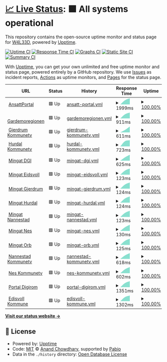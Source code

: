 # [📈 Live Status](https://W4L33D.github.io/DGIURLs): <!--live status--> **🟩 All systems operational**

This repository contains the open-source uptime monitor and status page for [W4L33D](https://W4L33D.github.io/DGIURLs), powered by [Upptime](https://github.com/upptime/upptime).

[![Uptime CI](https://github.com/W4L33D/DGIURLs/workflows/Uptime%20CI/badge.svg)](https://github.com/W4L33D/DGIURLs/actions?query=workflow%3A%22Uptime+CI%22)
[![Response Time CI](https://github.com/W4L33D/DGIURLs/workflows/Response%20Time%20CI/badge.svg)](https://github.com/W4L33D/DGIURLs/actions?query=workflow%3A%22Response+Time+CI%22)
[![Graphs CI](https://github.com/W4L33D/DGIURLs/workflows/Graphs%20CI/badge.svg)](https://github.com/W4L33D/DGIURLs/actions?query=workflow%3A%22Graphs+CI%22)
[![Static Site CI](https://github.com/W4L33D/DGIURLs/workflows/Static%20Site%20CI/badge.svg)](https://github.com/W4L33D/DGIURLs/actions?query=workflow%3A%22Static+Site+CI%22)
[![Summary CI](https://github.com/W4L33D/DGIURLs/workflows/Summary%20CI/badge.svg)](https://github.com/W4L33D/DGIURLs/actions?query=workflow%3A%22Summary+CI%22)

With [Upptime](https://upptime.js.org), you can get your own unlimited and free uptime monitor and status page, powered entirely by a GitHub repository. We use [Issues](https://github.com/W4L33D/DGIURLs/issues) as incident reports, [Actions](https://github.com/W4L33D/DGIURLs/actions) as uptime monitors, and [Pages](https://W4L33D.github.io/DGIURLs) for the status page.

<!--start: status pages-->
<!-- This summary is generated by Upptime (https://github.com/upptime/upptime) -->
<!-- Do not edit this manually, your changes will be overwritten -->
<!-- prettier-ignore -->
| URL | Status | History | Response Time | Uptime |
| --- | ------ | ------- | ------------- | ------ |
| <img alt="" src="https://icons.duckduckgo.com/ip3/ansattportal.dgi.no.ico" height="13"> [AnsattPortal](https://ansattportal.dgi.no/) | 🟩 Up | [ansatt-portal.yml](https://github.com/W4L33D/DGIURLs/commits/HEAD/history/ansatt-portal.yml) | <details><summary><img alt="Response time graph" src="./graphs/ansatt-portal/response-time-week.png" height="20"> 1999ms</summary><br><a href="https://W4L33D.github.io/DGIURLs/history/ansatt-portal"><img alt="Response time 1999" src="https://img.shields.io/endpoint?url=https%3A%2F%2Fraw.githubusercontent.com%2FW4L33D%2FDGIURLs%2FHEAD%2Fapi%2Fansatt-portal%2Fresponse-time.json"></a><br><a href="https://W4L33D.github.io/DGIURLs/history/ansatt-portal"><img alt="24-hour response time 1861" src="https://img.shields.io/endpoint?url=https%3A%2F%2Fraw.githubusercontent.com%2FW4L33D%2FDGIURLs%2FHEAD%2Fapi%2Fansatt-portal%2Fresponse-time-day.json"></a><br><a href="https://W4L33D.github.io/DGIURLs/history/ansatt-portal"><img alt="7-day response time 1999" src="https://img.shields.io/endpoint?url=https%3A%2F%2Fraw.githubusercontent.com%2FW4L33D%2FDGIURLs%2FHEAD%2Fapi%2Fansatt-portal%2Fresponse-time-week.json"></a><br><a href="https://W4L33D.github.io/DGIURLs/history/ansatt-portal"><img alt="30-day response time 1999" src="https://img.shields.io/endpoint?url=https%3A%2F%2Fraw.githubusercontent.com%2FW4L33D%2FDGIURLs%2FHEAD%2Fapi%2Fansatt-portal%2Fresponse-time-month.json"></a><br><a href="https://W4L33D.github.io/DGIURLs/history/ansatt-portal"><img alt="1-year response time 1999" src="https://img.shields.io/endpoint?url=https%3A%2F%2Fraw.githubusercontent.com%2FW4L33D%2FDGIURLs%2FHEAD%2Fapi%2Fansatt-portal%2Fresponse-time-year.json"></a></details> | <details><summary><a href="https://W4L33D.github.io/DGIURLs/history/ansatt-portal">100.00%</a></summary><a href="https://W4L33D.github.io/DGIURLs/history/ansatt-portal"><img alt="All-time uptime 100.00%" src="https://img.shields.io/endpoint?url=https%3A%2F%2Fraw.githubusercontent.com%2FW4L33D%2FDGIURLs%2FHEAD%2Fapi%2Fansatt-portal%2Fuptime.json"></a><br><a href="https://W4L33D.github.io/DGIURLs/history/ansatt-portal"><img alt="24-hour uptime 100.00%" src="https://img.shields.io/endpoint?url=https%3A%2F%2Fraw.githubusercontent.com%2FW4L33D%2FDGIURLs%2FHEAD%2Fapi%2Fansatt-portal%2Fuptime-day.json"></a><br><a href="https://W4L33D.github.io/DGIURLs/history/ansatt-portal"><img alt="7-day uptime 100.00%" src="https://img.shields.io/endpoint?url=https%3A%2F%2Fraw.githubusercontent.com%2FW4L33D%2FDGIURLs%2FHEAD%2Fapi%2Fansatt-portal%2Fuptime-week.json"></a><br><a href="https://W4L33D.github.io/DGIURLs/history/ansatt-portal"><img alt="30-day uptime 100.00%" src="https://img.shields.io/endpoint?url=https%3A%2F%2Fraw.githubusercontent.com%2FW4L33D%2FDGIURLs%2FHEAD%2Fapi%2Fansatt-portal%2Fuptime-month.json"></a><br><a href="https://W4L33D.github.io/DGIURLs/history/ansatt-portal"><img alt="1-year uptime 100.00%" src="https://img.shields.io/endpoint?url=https%3A%2F%2Fraw.githubusercontent.com%2FW4L33D%2FDGIURLs%2FHEAD%2Fapi%2Fansatt-portal%2Fuptime-year.json"></a></details>
| <img alt="" src="https://icons.duckduckgo.com/ip3/gardermoregionen.no.ico" height="13"> [Gardemoregionen](https://gardermoregionen.no/) | 🟩 Up | [gardemoregionen.yml](https://github.com/W4L33D/DGIURLs/commits/HEAD/history/gardemoregionen.yml) | <details><summary><img alt="Response time graph" src="./graphs/gardemoregionen/response-time-week.png" height="20"> 911ms</summary><br><a href="https://W4L33D.github.io/DGIURLs/history/gardemoregionen"><img alt="Response time 911" src="https://img.shields.io/endpoint?url=https%3A%2F%2Fraw.githubusercontent.com%2FW4L33D%2FDGIURLs%2FHEAD%2Fapi%2Fgardemoregionen%2Fresponse-time.json"></a><br><a href="https://W4L33D.github.io/DGIURLs/history/gardemoregionen"><img alt="24-hour response time 825" src="https://img.shields.io/endpoint?url=https%3A%2F%2Fraw.githubusercontent.com%2FW4L33D%2FDGIURLs%2FHEAD%2Fapi%2Fgardemoregionen%2Fresponse-time-day.json"></a><br><a href="https://W4L33D.github.io/DGIURLs/history/gardemoregionen"><img alt="7-day response time 911" src="https://img.shields.io/endpoint?url=https%3A%2F%2Fraw.githubusercontent.com%2FW4L33D%2FDGIURLs%2FHEAD%2Fapi%2Fgardemoregionen%2Fresponse-time-week.json"></a><br><a href="https://W4L33D.github.io/DGIURLs/history/gardemoregionen"><img alt="30-day response time 911" src="https://img.shields.io/endpoint?url=https%3A%2F%2Fraw.githubusercontent.com%2FW4L33D%2FDGIURLs%2FHEAD%2Fapi%2Fgardemoregionen%2Fresponse-time-month.json"></a><br><a href="https://W4L33D.github.io/DGIURLs/history/gardemoregionen"><img alt="1-year response time 911" src="https://img.shields.io/endpoint?url=https%3A%2F%2Fraw.githubusercontent.com%2FW4L33D%2FDGIURLs%2FHEAD%2Fapi%2Fgardemoregionen%2Fresponse-time-year.json"></a></details> | <details><summary><a href="https://W4L33D.github.io/DGIURLs/history/gardemoregionen">100.00%</a></summary><a href="https://W4L33D.github.io/DGIURLs/history/gardemoregionen"><img alt="All-time uptime 100.00%" src="https://img.shields.io/endpoint?url=https%3A%2F%2Fraw.githubusercontent.com%2FW4L33D%2FDGIURLs%2FHEAD%2Fapi%2Fgardemoregionen%2Fuptime.json"></a><br><a href="https://W4L33D.github.io/DGIURLs/history/gardemoregionen"><img alt="24-hour uptime 100.00%" src="https://img.shields.io/endpoint?url=https%3A%2F%2Fraw.githubusercontent.com%2FW4L33D%2FDGIURLs%2FHEAD%2Fapi%2Fgardemoregionen%2Fuptime-day.json"></a><br><a href="https://W4L33D.github.io/DGIURLs/history/gardemoregionen"><img alt="7-day uptime 100.00%" src="https://img.shields.io/endpoint?url=https%3A%2F%2Fraw.githubusercontent.com%2FW4L33D%2FDGIURLs%2FHEAD%2Fapi%2Fgardemoregionen%2Fuptime-week.json"></a><br><a href="https://W4L33D.github.io/DGIURLs/history/gardemoregionen"><img alt="30-day uptime 100.00%" src="https://img.shields.io/endpoint?url=https%3A%2F%2Fraw.githubusercontent.com%2FW4L33D%2FDGIURLs%2FHEAD%2Fapi%2Fgardemoregionen%2Fuptime-month.json"></a><br><a href="https://W4L33D.github.io/DGIURLs/history/gardemoregionen"><img alt="1-year uptime 100.00%" src="https://img.shields.io/endpoint?url=https%3A%2F%2Fraw.githubusercontent.com%2FW4L33D%2FDGIURLs%2FHEAD%2Fapi%2Fgardemoregionen%2Fuptime-year.json"></a></details>
| <img alt="" src="https://icons.duckduckgo.com/ip3/gjerdrum.kommunetv.no.ico" height="13"> [Gjerdrum Kommunetv](https://Gjerdrum.kommunetv.no) | 🟩 Up | [gjerdrum-kommunetv.yml](https://github.com/W4L33D/DGIURLs/commits/HEAD/history/gjerdrum-kommunetv.yml) | <details><summary><img alt="Response time graph" src="./graphs/gjerdrum-kommunetv/response-time-week.png" height="20"> 611ms</summary><br><a href="https://W4L33D.github.io/DGIURLs/history/gjerdrum-kommunetv"><img alt="Response time 611" src="https://img.shields.io/endpoint?url=https%3A%2F%2Fraw.githubusercontent.com%2FW4L33D%2FDGIURLs%2FHEAD%2Fapi%2Fgjerdrum-kommunetv%2Fresponse-time.json"></a><br><a href="https://W4L33D.github.io/DGIURLs/history/gjerdrum-kommunetv"><img alt="24-hour response time 499" src="https://img.shields.io/endpoint?url=https%3A%2F%2Fraw.githubusercontent.com%2FW4L33D%2FDGIURLs%2FHEAD%2Fapi%2Fgjerdrum-kommunetv%2Fresponse-time-day.json"></a><br><a href="https://W4L33D.github.io/DGIURLs/history/gjerdrum-kommunetv"><img alt="7-day response time 611" src="https://img.shields.io/endpoint?url=https%3A%2F%2Fraw.githubusercontent.com%2FW4L33D%2FDGIURLs%2FHEAD%2Fapi%2Fgjerdrum-kommunetv%2Fresponse-time-week.json"></a><br><a href="https://W4L33D.github.io/DGIURLs/history/gjerdrum-kommunetv"><img alt="30-day response time 611" src="https://img.shields.io/endpoint?url=https%3A%2F%2Fraw.githubusercontent.com%2FW4L33D%2FDGIURLs%2FHEAD%2Fapi%2Fgjerdrum-kommunetv%2Fresponse-time-month.json"></a><br><a href="https://W4L33D.github.io/DGIURLs/history/gjerdrum-kommunetv"><img alt="1-year response time 611" src="https://img.shields.io/endpoint?url=https%3A%2F%2Fraw.githubusercontent.com%2FW4L33D%2FDGIURLs%2FHEAD%2Fapi%2Fgjerdrum-kommunetv%2Fresponse-time-year.json"></a></details> | <details><summary><a href="https://W4L33D.github.io/DGIURLs/history/gjerdrum-kommunetv">100.00%</a></summary><a href="https://W4L33D.github.io/DGIURLs/history/gjerdrum-kommunetv"><img alt="All-time uptime 100.00%" src="https://img.shields.io/endpoint?url=https%3A%2F%2Fraw.githubusercontent.com%2FW4L33D%2FDGIURLs%2FHEAD%2Fapi%2Fgjerdrum-kommunetv%2Fuptime.json"></a><br><a href="https://W4L33D.github.io/DGIURLs/history/gjerdrum-kommunetv"><img alt="24-hour uptime 100.00%" src="https://img.shields.io/endpoint?url=https%3A%2F%2Fraw.githubusercontent.com%2FW4L33D%2FDGIURLs%2FHEAD%2Fapi%2Fgjerdrum-kommunetv%2Fuptime-day.json"></a><br><a href="https://W4L33D.github.io/DGIURLs/history/gjerdrum-kommunetv"><img alt="7-day uptime 100.00%" src="https://img.shields.io/endpoint?url=https%3A%2F%2Fraw.githubusercontent.com%2FW4L33D%2FDGIURLs%2FHEAD%2Fapi%2Fgjerdrum-kommunetv%2Fuptime-week.json"></a><br><a href="https://W4L33D.github.io/DGIURLs/history/gjerdrum-kommunetv"><img alt="30-day uptime 100.00%" src="https://img.shields.io/endpoint?url=https%3A%2F%2Fraw.githubusercontent.com%2FW4L33D%2FDGIURLs%2FHEAD%2Fapi%2Fgjerdrum-kommunetv%2Fuptime-month.json"></a><br><a href="https://W4L33D.github.io/DGIURLs/history/gjerdrum-kommunetv"><img alt="1-year uptime 100.00%" src="https://img.shields.io/endpoint?url=https%3A%2F%2Fraw.githubusercontent.com%2FW4L33D%2FDGIURLs%2FHEAD%2Fapi%2Fgjerdrum-kommunetv%2Fuptime-year.json"></a></details>
| <img alt="" src="https://icons.duckduckgo.com/ip3/hurdal.kommunetv.no.ico" height="13"> [Hurdal Kommunetv](https://Hurdal.kommunetv.no) | 🟩 Up | [hurdal-kommunetv.yml](https://github.com/W4L33D/DGIURLs/commits/HEAD/history/hurdal-kommunetv.yml) | <details><summary><img alt="Response time graph" src="./graphs/hurdal-kommunetv/response-time-week.png" height="20"> 723ms</summary><br><a href="https://W4L33D.github.io/DGIURLs/history/hurdal-kommunetv"><img alt="Response time 723" src="https://img.shields.io/endpoint?url=https%3A%2F%2Fraw.githubusercontent.com%2FW4L33D%2FDGIURLs%2FHEAD%2Fapi%2Fhurdal-kommunetv%2Fresponse-time.json"></a><br><a href="https://W4L33D.github.io/DGIURLs/history/hurdal-kommunetv"><img alt="24-hour response time 720" src="https://img.shields.io/endpoint?url=https%3A%2F%2Fraw.githubusercontent.com%2FW4L33D%2FDGIURLs%2FHEAD%2Fapi%2Fhurdal-kommunetv%2Fresponse-time-day.json"></a><br><a href="https://W4L33D.github.io/DGIURLs/history/hurdal-kommunetv"><img alt="7-day response time 723" src="https://img.shields.io/endpoint?url=https%3A%2F%2Fraw.githubusercontent.com%2FW4L33D%2FDGIURLs%2FHEAD%2Fapi%2Fhurdal-kommunetv%2Fresponse-time-week.json"></a><br><a href="https://W4L33D.github.io/DGIURLs/history/hurdal-kommunetv"><img alt="30-day response time 723" src="https://img.shields.io/endpoint?url=https%3A%2F%2Fraw.githubusercontent.com%2FW4L33D%2FDGIURLs%2FHEAD%2Fapi%2Fhurdal-kommunetv%2Fresponse-time-month.json"></a><br><a href="https://W4L33D.github.io/DGIURLs/history/hurdal-kommunetv"><img alt="1-year response time 723" src="https://img.shields.io/endpoint?url=https%3A%2F%2Fraw.githubusercontent.com%2FW4L33D%2FDGIURLs%2FHEAD%2Fapi%2Fhurdal-kommunetv%2Fresponse-time-year.json"></a></details> | <details><summary><a href="https://W4L33D.github.io/DGIURLs/history/hurdal-kommunetv">100.00%</a></summary><a href="https://W4L33D.github.io/DGIURLs/history/hurdal-kommunetv"><img alt="All-time uptime 100.00%" src="https://img.shields.io/endpoint?url=https%3A%2F%2Fraw.githubusercontent.com%2FW4L33D%2FDGIURLs%2FHEAD%2Fapi%2Fhurdal-kommunetv%2Fuptime.json"></a><br><a href="https://W4L33D.github.io/DGIURLs/history/hurdal-kommunetv"><img alt="24-hour uptime 100.00%" src="https://img.shields.io/endpoint?url=https%3A%2F%2Fraw.githubusercontent.com%2FW4L33D%2FDGIURLs%2FHEAD%2Fapi%2Fhurdal-kommunetv%2Fuptime-day.json"></a><br><a href="https://W4L33D.github.io/DGIURLs/history/hurdal-kommunetv"><img alt="7-day uptime 100.00%" src="https://img.shields.io/endpoint?url=https%3A%2F%2Fraw.githubusercontent.com%2FW4L33D%2FDGIURLs%2FHEAD%2Fapi%2Fhurdal-kommunetv%2Fuptime-week.json"></a><br><a href="https://W4L33D.github.io/DGIURLs/history/hurdal-kommunetv"><img alt="30-day uptime 100.00%" src="https://img.shields.io/endpoint?url=https%3A%2F%2Fraw.githubusercontent.com%2FW4L33D%2FDGIURLs%2FHEAD%2Fapi%2Fhurdal-kommunetv%2Fuptime-month.json"></a><br><a href="https://W4L33D.github.io/DGIURLs/history/hurdal-kommunetv"><img alt="1-year uptime 100.00%" src="https://img.shields.io/endpoint?url=https%3A%2F%2Fraw.githubusercontent.com%2FW4L33D%2FDGIURLs%2FHEAD%2Fapi%2Fhurdal-kommunetv%2Fuptime-year.json"></a></details>
| <img alt="" src="https://icons.duckduckgo.com/ip3/mingat.dgi.no.ico" height="13"> [Mingat DGI](https://mingat.dgi.no/GatGoDGI/api/v1/ping) | 🟩 Up | [mingat-dgi.yml](https://github.com/W4L33D/DGIURLs/commits/HEAD/history/mingat-dgi.yml) | <details><summary><img alt="Response time graph" src="./graphs/mingat-dgi/response-time-week.png" height="20"> 625ms</summary><br><a href="https://W4L33D.github.io/DGIURLs/history/mingat-dgi"><img alt="Response time 625" src="https://img.shields.io/endpoint?url=https%3A%2F%2Fraw.githubusercontent.com%2FW4L33D%2FDGIURLs%2FHEAD%2Fapi%2Fmingat-dgi%2Fresponse-time.json"></a><br><a href="https://W4L33D.github.io/DGIURLs/history/mingat-dgi"><img alt="24-hour response time 688" src="https://img.shields.io/endpoint?url=https%3A%2F%2Fraw.githubusercontent.com%2FW4L33D%2FDGIURLs%2FHEAD%2Fapi%2Fmingat-dgi%2Fresponse-time-day.json"></a><br><a href="https://W4L33D.github.io/DGIURLs/history/mingat-dgi"><img alt="7-day response time 625" src="https://img.shields.io/endpoint?url=https%3A%2F%2Fraw.githubusercontent.com%2FW4L33D%2FDGIURLs%2FHEAD%2Fapi%2Fmingat-dgi%2Fresponse-time-week.json"></a><br><a href="https://W4L33D.github.io/DGIURLs/history/mingat-dgi"><img alt="30-day response time 625" src="https://img.shields.io/endpoint?url=https%3A%2F%2Fraw.githubusercontent.com%2FW4L33D%2FDGIURLs%2FHEAD%2Fapi%2Fmingat-dgi%2Fresponse-time-month.json"></a><br><a href="https://W4L33D.github.io/DGIURLs/history/mingat-dgi"><img alt="1-year response time 625" src="https://img.shields.io/endpoint?url=https%3A%2F%2Fraw.githubusercontent.com%2FW4L33D%2FDGIURLs%2FHEAD%2Fapi%2Fmingat-dgi%2Fresponse-time-year.json"></a></details> | <details><summary><a href="https://W4L33D.github.io/DGIURLs/history/mingat-dgi">100.00%</a></summary><a href="https://W4L33D.github.io/DGIURLs/history/mingat-dgi"><img alt="All-time uptime 100.00%" src="https://img.shields.io/endpoint?url=https%3A%2F%2Fraw.githubusercontent.com%2FW4L33D%2FDGIURLs%2FHEAD%2Fapi%2Fmingat-dgi%2Fuptime.json"></a><br><a href="https://W4L33D.github.io/DGIURLs/history/mingat-dgi"><img alt="24-hour uptime 100.00%" src="https://img.shields.io/endpoint?url=https%3A%2F%2Fraw.githubusercontent.com%2FW4L33D%2FDGIURLs%2FHEAD%2Fapi%2Fmingat-dgi%2Fuptime-day.json"></a><br><a href="https://W4L33D.github.io/DGIURLs/history/mingat-dgi"><img alt="7-day uptime 100.00%" src="https://img.shields.io/endpoint?url=https%3A%2F%2Fraw.githubusercontent.com%2FW4L33D%2FDGIURLs%2FHEAD%2Fapi%2Fmingat-dgi%2Fuptime-week.json"></a><br><a href="https://W4L33D.github.io/DGIURLs/history/mingat-dgi"><img alt="30-day uptime 100.00%" src="https://img.shields.io/endpoint?url=https%3A%2F%2Fraw.githubusercontent.com%2FW4L33D%2FDGIURLs%2FHEAD%2Fapi%2Fmingat-dgi%2Fuptime-month.json"></a><br><a href="https://W4L33D.github.io/DGIURLs/history/mingat-dgi"><img alt="1-year uptime 100.00%" src="https://img.shields.io/endpoint?url=https%3A%2F%2Fraw.githubusercontent.com%2FW4L33D%2FDGIURLs%2FHEAD%2Fapi%2Fmingat-dgi%2Fuptime-year.json"></a></details>
| <img alt="" src="https://icons.duckduckgo.com/ip3/mingat.dgi.no.ico" height="13"> [Mingat Eidsvoll](https://mingat.dgi.no/GatGoEid/api/v1/ping) | 🟩 Up | [mingat-eidsvoll.yml](https://github.com/W4L33D/DGIURLs/commits/HEAD/history/mingat-eidsvoll.yml) | <details><summary><img alt="Response time graph" src="./graphs/mingat-eidsvoll/response-time-week.png" height="20"> 123ms</summary><br><a href="https://W4L33D.github.io/DGIURLs/history/mingat-eidsvoll"><img alt="Response time 123" src="https://img.shields.io/endpoint?url=https%3A%2F%2Fraw.githubusercontent.com%2FW4L33D%2FDGIURLs%2FHEAD%2Fapi%2Fmingat-eidsvoll%2Fresponse-time.json"></a><br><a href="https://W4L33D.github.io/DGIURLs/history/mingat-eidsvoll"><img alt="24-hour response time 109" src="https://img.shields.io/endpoint?url=https%3A%2F%2Fraw.githubusercontent.com%2FW4L33D%2FDGIURLs%2FHEAD%2Fapi%2Fmingat-eidsvoll%2Fresponse-time-day.json"></a><br><a href="https://W4L33D.github.io/DGIURLs/history/mingat-eidsvoll"><img alt="7-day response time 123" src="https://img.shields.io/endpoint?url=https%3A%2F%2Fraw.githubusercontent.com%2FW4L33D%2FDGIURLs%2FHEAD%2Fapi%2Fmingat-eidsvoll%2Fresponse-time-week.json"></a><br><a href="https://W4L33D.github.io/DGIURLs/history/mingat-eidsvoll"><img alt="30-day response time 123" src="https://img.shields.io/endpoint?url=https%3A%2F%2Fraw.githubusercontent.com%2FW4L33D%2FDGIURLs%2FHEAD%2Fapi%2Fmingat-eidsvoll%2Fresponse-time-month.json"></a><br><a href="https://W4L33D.github.io/DGIURLs/history/mingat-eidsvoll"><img alt="1-year response time 123" src="https://img.shields.io/endpoint?url=https%3A%2F%2Fraw.githubusercontent.com%2FW4L33D%2FDGIURLs%2FHEAD%2Fapi%2Fmingat-eidsvoll%2Fresponse-time-year.json"></a></details> | <details><summary><a href="https://W4L33D.github.io/DGIURLs/history/mingat-eidsvoll">100.00%</a></summary><a href="https://W4L33D.github.io/DGIURLs/history/mingat-eidsvoll"><img alt="All-time uptime 100.00%" src="https://img.shields.io/endpoint?url=https%3A%2F%2Fraw.githubusercontent.com%2FW4L33D%2FDGIURLs%2FHEAD%2Fapi%2Fmingat-eidsvoll%2Fuptime.json"></a><br><a href="https://W4L33D.github.io/DGIURLs/history/mingat-eidsvoll"><img alt="24-hour uptime 100.00%" src="https://img.shields.io/endpoint?url=https%3A%2F%2Fraw.githubusercontent.com%2FW4L33D%2FDGIURLs%2FHEAD%2Fapi%2Fmingat-eidsvoll%2Fuptime-day.json"></a><br><a href="https://W4L33D.github.io/DGIURLs/history/mingat-eidsvoll"><img alt="7-day uptime 100.00%" src="https://img.shields.io/endpoint?url=https%3A%2F%2Fraw.githubusercontent.com%2FW4L33D%2FDGIURLs%2FHEAD%2Fapi%2Fmingat-eidsvoll%2Fuptime-week.json"></a><br><a href="https://W4L33D.github.io/DGIURLs/history/mingat-eidsvoll"><img alt="30-day uptime 100.00%" src="https://img.shields.io/endpoint?url=https%3A%2F%2Fraw.githubusercontent.com%2FW4L33D%2FDGIURLs%2FHEAD%2Fapi%2Fmingat-eidsvoll%2Fuptime-month.json"></a><br><a href="https://W4L33D.github.io/DGIURLs/history/mingat-eidsvoll"><img alt="1-year uptime 100.00%" src="https://img.shields.io/endpoint?url=https%3A%2F%2Fraw.githubusercontent.com%2FW4L33D%2FDGIURLs%2FHEAD%2Fapi%2Fmingat-eidsvoll%2Fuptime-year.json"></a></details>
| <img alt="" src="https://icons.duckduckgo.com/ip3/mingat.dgi.no.ico" height="13"> [Mingat Gjerdrum](https://mingat.dgi.no/GatGoGje/api/v1/ping) | 🟩 Up | [mingat-gjerdrum.yml](https://github.com/W4L33D/DGIURLs/commits/HEAD/history/mingat-gjerdrum.yml) | <details><summary><img alt="Response time graph" src="./graphs/mingat-gjerdrum/response-time-week.png" height="20"> 124ms</summary><br><a href="https://W4L33D.github.io/DGIURLs/history/mingat-gjerdrum"><img alt="Response time 124" src="https://img.shields.io/endpoint?url=https%3A%2F%2Fraw.githubusercontent.com%2FW4L33D%2FDGIURLs%2FHEAD%2Fapi%2Fmingat-gjerdrum%2Fresponse-time.json"></a><br><a href="https://W4L33D.github.io/DGIURLs/history/mingat-gjerdrum"><img alt="24-hour response time 109" src="https://img.shields.io/endpoint?url=https%3A%2F%2Fraw.githubusercontent.com%2FW4L33D%2FDGIURLs%2FHEAD%2Fapi%2Fmingat-gjerdrum%2Fresponse-time-day.json"></a><br><a href="https://W4L33D.github.io/DGIURLs/history/mingat-gjerdrum"><img alt="7-day response time 124" src="https://img.shields.io/endpoint?url=https%3A%2F%2Fraw.githubusercontent.com%2FW4L33D%2FDGIURLs%2FHEAD%2Fapi%2Fmingat-gjerdrum%2Fresponse-time-week.json"></a><br><a href="https://W4L33D.github.io/DGIURLs/history/mingat-gjerdrum"><img alt="30-day response time 124" src="https://img.shields.io/endpoint?url=https%3A%2F%2Fraw.githubusercontent.com%2FW4L33D%2FDGIURLs%2FHEAD%2Fapi%2Fmingat-gjerdrum%2Fresponse-time-month.json"></a><br><a href="https://W4L33D.github.io/DGIURLs/history/mingat-gjerdrum"><img alt="1-year response time 124" src="https://img.shields.io/endpoint?url=https%3A%2F%2Fraw.githubusercontent.com%2FW4L33D%2FDGIURLs%2FHEAD%2Fapi%2Fmingat-gjerdrum%2Fresponse-time-year.json"></a></details> | <details><summary><a href="https://W4L33D.github.io/DGIURLs/history/mingat-gjerdrum">100.00%</a></summary><a href="https://W4L33D.github.io/DGIURLs/history/mingat-gjerdrum"><img alt="All-time uptime 100.00%" src="https://img.shields.io/endpoint?url=https%3A%2F%2Fraw.githubusercontent.com%2FW4L33D%2FDGIURLs%2FHEAD%2Fapi%2Fmingat-gjerdrum%2Fuptime.json"></a><br><a href="https://W4L33D.github.io/DGIURLs/history/mingat-gjerdrum"><img alt="24-hour uptime 100.00%" src="https://img.shields.io/endpoint?url=https%3A%2F%2Fraw.githubusercontent.com%2FW4L33D%2FDGIURLs%2FHEAD%2Fapi%2Fmingat-gjerdrum%2Fuptime-day.json"></a><br><a href="https://W4L33D.github.io/DGIURLs/history/mingat-gjerdrum"><img alt="7-day uptime 100.00%" src="https://img.shields.io/endpoint?url=https%3A%2F%2Fraw.githubusercontent.com%2FW4L33D%2FDGIURLs%2FHEAD%2Fapi%2Fmingat-gjerdrum%2Fuptime-week.json"></a><br><a href="https://W4L33D.github.io/DGIURLs/history/mingat-gjerdrum"><img alt="30-day uptime 100.00%" src="https://img.shields.io/endpoint?url=https%3A%2F%2Fraw.githubusercontent.com%2FW4L33D%2FDGIURLs%2FHEAD%2Fapi%2Fmingat-gjerdrum%2Fuptime-month.json"></a><br><a href="https://W4L33D.github.io/DGIURLs/history/mingat-gjerdrum"><img alt="1-year uptime 100.00%" src="https://img.shields.io/endpoint?url=https%3A%2F%2Fraw.githubusercontent.com%2FW4L33D%2FDGIURLs%2FHEAD%2Fapi%2Fmingat-gjerdrum%2Fuptime-year.json"></a></details>
| <img alt="" src="https://icons.duckduckgo.com/ip3/mingat.dgi.no.ico" height="13"> [Mingat Hurdal](https://mingat.dgi.no/GatGoHur/api/v1/ping) | 🟩 Up | [mingat-hurdal.yml](https://github.com/W4L33D/DGIURLs/commits/HEAD/history/mingat-hurdal.yml) | <details><summary><img alt="Response time graph" src="./graphs/mingat-hurdal/response-time-week.png" height="20"> 124ms</summary><br><a href="https://W4L33D.github.io/DGIURLs/history/mingat-hurdal"><img alt="Response time 124" src="https://img.shields.io/endpoint?url=https%3A%2F%2Fraw.githubusercontent.com%2FW4L33D%2FDGIURLs%2FHEAD%2Fapi%2Fmingat-hurdal%2Fresponse-time.json"></a><br><a href="https://W4L33D.github.io/DGIURLs/history/mingat-hurdal"><img alt="24-hour response time 109" src="https://img.shields.io/endpoint?url=https%3A%2F%2Fraw.githubusercontent.com%2FW4L33D%2FDGIURLs%2FHEAD%2Fapi%2Fmingat-hurdal%2Fresponse-time-day.json"></a><br><a href="https://W4L33D.github.io/DGIURLs/history/mingat-hurdal"><img alt="7-day response time 124" src="https://img.shields.io/endpoint?url=https%3A%2F%2Fraw.githubusercontent.com%2FW4L33D%2FDGIURLs%2FHEAD%2Fapi%2Fmingat-hurdal%2Fresponse-time-week.json"></a><br><a href="https://W4L33D.github.io/DGIURLs/history/mingat-hurdal"><img alt="30-day response time 124" src="https://img.shields.io/endpoint?url=https%3A%2F%2Fraw.githubusercontent.com%2FW4L33D%2FDGIURLs%2FHEAD%2Fapi%2Fmingat-hurdal%2Fresponse-time-month.json"></a><br><a href="https://W4L33D.github.io/DGIURLs/history/mingat-hurdal"><img alt="1-year response time 124" src="https://img.shields.io/endpoint?url=https%3A%2F%2Fraw.githubusercontent.com%2FW4L33D%2FDGIURLs%2FHEAD%2Fapi%2Fmingat-hurdal%2Fresponse-time-year.json"></a></details> | <details><summary><a href="https://W4L33D.github.io/DGIURLs/history/mingat-hurdal">100.00%</a></summary><a href="https://W4L33D.github.io/DGIURLs/history/mingat-hurdal"><img alt="All-time uptime 100.00%" src="https://img.shields.io/endpoint?url=https%3A%2F%2Fraw.githubusercontent.com%2FW4L33D%2FDGIURLs%2FHEAD%2Fapi%2Fmingat-hurdal%2Fuptime.json"></a><br><a href="https://W4L33D.github.io/DGIURLs/history/mingat-hurdal"><img alt="24-hour uptime 100.00%" src="https://img.shields.io/endpoint?url=https%3A%2F%2Fraw.githubusercontent.com%2FW4L33D%2FDGIURLs%2FHEAD%2Fapi%2Fmingat-hurdal%2Fuptime-day.json"></a><br><a href="https://W4L33D.github.io/DGIURLs/history/mingat-hurdal"><img alt="7-day uptime 100.00%" src="https://img.shields.io/endpoint?url=https%3A%2F%2Fraw.githubusercontent.com%2FW4L33D%2FDGIURLs%2FHEAD%2Fapi%2Fmingat-hurdal%2Fuptime-week.json"></a><br><a href="https://W4L33D.github.io/DGIURLs/history/mingat-hurdal"><img alt="30-day uptime 100.00%" src="https://img.shields.io/endpoint?url=https%3A%2F%2Fraw.githubusercontent.com%2FW4L33D%2FDGIURLs%2FHEAD%2Fapi%2Fmingat-hurdal%2Fuptime-month.json"></a><br><a href="https://W4L33D.github.io/DGIURLs/history/mingat-hurdal"><img alt="1-year uptime 100.00%" src="https://img.shields.io/endpoint?url=https%3A%2F%2Fraw.githubusercontent.com%2FW4L33D%2FDGIURLs%2FHEAD%2Fapi%2Fmingat-hurdal%2Fuptime-year.json"></a></details>
| <img alt="" src="https://icons.duckduckgo.com/ip3/mingat.dgi.no.ico" height="13"> [Mingat Nannestad](https://mingat.dgi.no/GatGoNan/api/v1/ping) | 🟩 Up | [mingat-nannestad.yml](https://github.com/W4L33D/DGIURLs/commits/HEAD/history/mingat-nannestad.yml) | <details><summary><img alt="Response time graph" src="./graphs/mingat-nannestad/response-time-week.png" height="20"> 123ms</summary><br><a href="https://W4L33D.github.io/DGIURLs/history/mingat-nannestad"><img alt="Response time 123" src="https://img.shields.io/endpoint?url=https%3A%2F%2Fraw.githubusercontent.com%2FW4L33D%2FDGIURLs%2FHEAD%2Fapi%2Fmingat-nannestad%2Fresponse-time.json"></a><br><a href="https://W4L33D.github.io/DGIURLs/history/mingat-nannestad"><img alt="24-hour response time 109" src="https://img.shields.io/endpoint?url=https%3A%2F%2Fraw.githubusercontent.com%2FW4L33D%2FDGIURLs%2FHEAD%2Fapi%2Fmingat-nannestad%2Fresponse-time-day.json"></a><br><a href="https://W4L33D.github.io/DGIURLs/history/mingat-nannestad"><img alt="7-day response time 123" src="https://img.shields.io/endpoint?url=https%3A%2F%2Fraw.githubusercontent.com%2FW4L33D%2FDGIURLs%2FHEAD%2Fapi%2Fmingat-nannestad%2Fresponse-time-week.json"></a><br><a href="https://W4L33D.github.io/DGIURLs/history/mingat-nannestad"><img alt="30-day response time 123" src="https://img.shields.io/endpoint?url=https%3A%2F%2Fraw.githubusercontent.com%2FW4L33D%2FDGIURLs%2FHEAD%2Fapi%2Fmingat-nannestad%2Fresponse-time-month.json"></a><br><a href="https://W4L33D.github.io/DGIURLs/history/mingat-nannestad"><img alt="1-year response time 123" src="https://img.shields.io/endpoint?url=https%3A%2F%2Fraw.githubusercontent.com%2FW4L33D%2FDGIURLs%2FHEAD%2Fapi%2Fmingat-nannestad%2Fresponse-time-year.json"></a></details> | <details><summary><a href="https://W4L33D.github.io/DGIURLs/history/mingat-nannestad">100.00%</a></summary><a href="https://W4L33D.github.io/DGIURLs/history/mingat-nannestad"><img alt="All-time uptime 100.00%" src="https://img.shields.io/endpoint?url=https%3A%2F%2Fraw.githubusercontent.com%2FW4L33D%2FDGIURLs%2FHEAD%2Fapi%2Fmingat-nannestad%2Fuptime.json"></a><br><a href="https://W4L33D.github.io/DGIURLs/history/mingat-nannestad"><img alt="24-hour uptime 100.00%" src="https://img.shields.io/endpoint?url=https%3A%2F%2Fraw.githubusercontent.com%2FW4L33D%2FDGIURLs%2FHEAD%2Fapi%2Fmingat-nannestad%2Fuptime-day.json"></a><br><a href="https://W4L33D.github.io/DGIURLs/history/mingat-nannestad"><img alt="7-day uptime 100.00%" src="https://img.shields.io/endpoint?url=https%3A%2F%2Fraw.githubusercontent.com%2FW4L33D%2FDGIURLs%2FHEAD%2Fapi%2Fmingat-nannestad%2Fuptime-week.json"></a><br><a href="https://W4L33D.github.io/DGIURLs/history/mingat-nannestad"><img alt="30-day uptime 100.00%" src="https://img.shields.io/endpoint?url=https%3A%2F%2Fraw.githubusercontent.com%2FW4L33D%2FDGIURLs%2FHEAD%2Fapi%2Fmingat-nannestad%2Fuptime-month.json"></a><br><a href="https://W4L33D.github.io/DGIURLs/history/mingat-nannestad"><img alt="1-year uptime 100.00%" src="https://img.shields.io/endpoint?url=https%3A%2F%2Fraw.githubusercontent.com%2FW4L33D%2FDGIURLs%2FHEAD%2Fapi%2Fmingat-nannestad%2Fuptime-year.json"></a></details>
| <img alt="" src="https://icons.duckduckgo.com/ip3/mingat.dgi.no.ico" height="13"> [Mingat Nes](https://mingat.dgi.no/GatGoNes/api/v1/ping) | 🟩 Up | [mingat-nes.yml](https://github.com/W4L33D/DGIURLs/commits/HEAD/history/mingat-nes.yml) | <details><summary><img alt="Response time graph" src="./graphs/mingat-nes/response-time-week.png" height="20"> 130ms</summary><br><a href="https://W4L33D.github.io/DGIURLs/history/mingat-nes"><img alt="Response time 130" src="https://img.shields.io/endpoint?url=https%3A%2F%2Fraw.githubusercontent.com%2FW4L33D%2FDGIURLs%2FHEAD%2Fapi%2Fmingat-nes%2Fresponse-time.json"></a><br><a href="https://W4L33D.github.io/DGIURLs/history/mingat-nes"><img alt="24-hour response time 108" src="https://img.shields.io/endpoint?url=https%3A%2F%2Fraw.githubusercontent.com%2FW4L33D%2FDGIURLs%2FHEAD%2Fapi%2Fmingat-nes%2Fresponse-time-day.json"></a><br><a href="https://W4L33D.github.io/DGIURLs/history/mingat-nes"><img alt="7-day response time 130" src="https://img.shields.io/endpoint?url=https%3A%2F%2Fraw.githubusercontent.com%2FW4L33D%2FDGIURLs%2FHEAD%2Fapi%2Fmingat-nes%2Fresponse-time-week.json"></a><br><a href="https://W4L33D.github.io/DGIURLs/history/mingat-nes"><img alt="30-day response time 130" src="https://img.shields.io/endpoint?url=https%3A%2F%2Fraw.githubusercontent.com%2FW4L33D%2FDGIURLs%2FHEAD%2Fapi%2Fmingat-nes%2Fresponse-time-month.json"></a><br><a href="https://W4L33D.github.io/DGIURLs/history/mingat-nes"><img alt="1-year response time 130" src="https://img.shields.io/endpoint?url=https%3A%2F%2Fraw.githubusercontent.com%2FW4L33D%2FDGIURLs%2FHEAD%2Fapi%2Fmingat-nes%2Fresponse-time-year.json"></a></details> | <details><summary><a href="https://W4L33D.github.io/DGIURLs/history/mingat-nes">100.00%</a></summary><a href="https://W4L33D.github.io/DGIURLs/history/mingat-nes"><img alt="All-time uptime 100.00%" src="https://img.shields.io/endpoint?url=https%3A%2F%2Fraw.githubusercontent.com%2FW4L33D%2FDGIURLs%2FHEAD%2Fapi%2Fmingat-nes%2Fuptime.json"></a><br><a href="https://W4L33D.github.io/DGIURLs/history/mingat-nes"><img alt="24-hour uptime 100.00%" src="https://img.shields.io/endpoint?url=https%3A%2F%2Fraw.githubusercontent.com%2FW4L33D%2FDGIURLs%2FHEAD%2Fapi%2Fmingat-nes%2Fuptime-day.json"></a><br><a href="https://W4L33D.github.io/DGIURLs/history/mingat-nes"><img alt="7-day uptime 100.00%" src="https://img.shields.io/endpoint?url=https%3A%2F%2Fraw.githubusercontent.com%2FW4L33D%2FDGIURLs%2FHEAD%2Fapi%2Fmingat-nes%2Fuptime-week.json"></a><br><a href="https://W4L33D.github.io/DGIURLs/history/mingat-nes"><img alt="30-day uptime 100.00%" src="https://img.shields.io/endpoint?url=https%3A%2F%2Fraw.githubusercontent.com%2FW4L33D%2FDGIURLs%2FHEAD%2Fapi%2Fmingat-nes%2Fuptime-month.json"></a><br><a href="https://W4L33D.github.io/DGIURLs/history/mingat-nes"><img alt="1-year uptime 100.00%" src="https://img.shields.io/endpoint?url=https%3A%2F%2Fraw.githubusercontent.com%2FW4L33D%2FDGIURLs%2FHEAD%2Fapi%2Fmingat-nes%2Fuptime-year.json"></a></details>
| <img alt="" src="https://icons.duckduckgo.com/ip3/mingat.dgi.no.ico" height="13"> [Mingat Orb](https://mingat.dgi.no/GatGoOrb/api/v1/ping) | 🟩 Up | [mingat-orb.yml](https://github.com/W4L33D/DGIURLs/commits/HEAD/history/mingat-orb.yml) | <details><summary><img alt="Response time graph" src="./graphs/mingat-orb/response-time-week.png" height="20"> 125ms</summary><br><a href="https://W4L33D.github.io/DGIURLs/history/mingat-orb"><img alt="Response time 125" src="https://img.shields.io/endpoint?url=https%3A%2F%2Fraw.githubusercontent.com%2FW4L33D%2FDGIURLs%2FHEAD%2Fapi%2Fmingat-orb%2Fresponse-time.json"></a><br><a href="https://W4L33D.github.io/DGIURLs/history/mingat-orb"><img alt="24-hour response time 114" src="https://img.shields.io/endpoint?url=https%3A%2F%2Fraw.githubusercontent.com%2FW4L33D%2FDGIURLs%2FHEAD%2Fapi%2Fmingat-orb%2Fresponse-time-day.json"></a><br><a href="https://W4L33D.github.io/DGIURLs/history/mingat-orb"><img alt="7-day response time 125" src="https://img.shields.io/endpoint?url=https%3A%2F%2Fraw.githubusercontent.com%2FW4L33D%2FDGIURLs%2FHEAD%2Fapi%2Fmingat-orb%2Fresponse-time-week.json"></a><br><a href="https://W4L33D.github.io/DGIURLs/history/mingat-orb"><img alt="30-day response time 125" src="https://img.shields.io/endpoint?url=https%3A%2F%2Fraw.githubusercontent.com%2FW4L33D%2FDGIURLs%2FHEAD%2Fapi%2Fmingat-orb%2Fresponse-time-month.json"></a><br><a href="https://W4L33D.github.io/DGIURLs/history/mingat-orb"><img alt="1-year response time 125" src="https://img.shields.io/endpoint?url=https%3A%2F%2Fraw.githubusercontent.com%2FW4L33D%2FDGIURLs%2FHEAD%2Fapi%2Fmingat-orb%2Fresponse-time-year.json"></a></details> | <details><summary><a href="https://W4L33D.github.io/DGIURLs/history/mingat-orb">100.00%</a></summary><a href="https://W4L33D.github.io/DGIURLs/history/mingat-orb"><img alt="All-time uptime 100.00%" src="https://img.shields.io/endpoint?url=https%3A%2F%2Fraw.githubusercontent.com%2FW4L33D%2FDGIURLs%2FHEAD%2Fapi%2Fmingat-orb%2Fuptime.json"></a><br><a href="https://W4L33D.github.io/DGIURLs/history/mingat-orb"><img alt="24-hour uptime 100.00%" src="https://img.shields.io/endpoint?url=https%3A%2F%2Fraw.githubusercontent.com%2FW4L33D%2FDGIURLs%2FHEAD%2Fapi%2Fmingat-orb%2Fuptime-day.json"></a><br><a href="https://W4L33D.github.io/DGIURLs/history/mingat-orb"><img alt="7-day uptime 100.00%" src="https://img.shields.io/endpoint?url=https%3A%2F%2Fraw.githubusercontent.com%2FW4L33D%2FDGIURLs%2FHEAD%2Fapi%2Fmingat-orb%2Fuptime-week.json"></a><br><a href="https://W4L33D.github.io/DGIURLs/history/mingat-orb"><img alt="30-day uptime 100.00%" src="https://img.shields.io/endpoint?url=https%3A%2F%2Fraw.githubusercontent.com%2FW4L33D%2FDGIURLs%2FHEAD%2Fapi%2Fmingat-orb%2Fuptime-month.json"></a><br><a href="https://W4L33D.github.io/DGIURLs/history/mingat-orb"><img alt="1-year uptime 100.00%" src="https://img.shields.io/endpoint?url=https%3A%2F%2Fraw.githubusercontent.com%2FW4L33D%2FDGIURLs%2FHEAD%2Fapi%2Fmingat-orb%2Fuptime-year.json"></a></details>
| <img alt="" src="https://icons.duckduckgo.com/ip3/nannestad.kommunetv.no.ico" height="13"> [Nannestad Kommunetv](https://Nannestad.kommunetv.no) | 🟩 Up | [nannestad-kommunetv.yml](https://github.com/W4L33D/DGIURLs/commits/HEAD/history/nannestad-kommunetv.yml) | <details><summary><img alt="Response time graph" src="./graphs/nannestad-kommunetv/response-time-week.png" height="20"> 618ms</summary><br><a href="https://W4L33D.github.io/DGIURLs/history/nannestad-kommunetv"><img alt="Response time 618" src="https://img.shields.io/endpoint?url=https%3A%2F%2Fraw.githubusercontent.com%2FW4L33D%2FDGIURLs%2FHEAD%2Fapi%2Fnannestad-kommunetv%2Fresponse-time.json"></a><br><a href="https://W4L33D.github.io/DGIURLs/history/nannestad-kommunetv"><img alt="24-hour response time 523" src="https://img.shields.io/endpoint?url=https%3A%2F%2Fraw.githubusercontent.com%2FW4L33D%2FDGIURLs%2FHEAD%2Fapi%2Fnannestad-kommunetv%2Fresponse-time-day.json"></a><br><a href="https://W4L33D.github.io/DGIURLs/history/nannestad-kommunetv"><img alt="7-day response time 618" src="https://img.shields.io/endpoint?url=https%3A%2F%2Fraw.githubusercontent.com%2FW4L33D%2FDGIURLs%2FHEAD%2Fapi%2Fnannestad-kommunetv%2Fresponse-time-week.json"></a><br><a href="https://W4L33D.github.io/DGIURLs/history/nannestad-kommunetv"><img alt="30-day response time 618" src="https://img.shields.io/endpoint?url=https%3A%2F%2Fraw.githubusercontent.com%2FW4L33D%2FDGIURLs%2FHEAD%2Fapi%2Fnannestad-kommunetv%2Fresponse-time-month.json"></a><br><a href="https://W4L33D.github.io/DGIURLs/history/nannestad-kommunetv"><img alt="1-year response time 618" src="https://img.shields.io/endpoint?url=https%3A%2F%2Fraw.githubusercontent.com%2FW4L33D%2FDGIURLs%2FHEAD%2Fapi%2Fnannestad-kommunetv%2Fresponse-time-year.json"></a></details> | <details><summary><a href="https://W4L33D.github.io/DGIURLs/history/nannestad-kommunetv">100.00%</a></summary><a href="https://W4L33D.github.io/DGIURLs/history/nannestad-kommunetv"><img alt="All-time uptime 100.00%" src="https://img.shields.io/endpoint?url=https%3A%2F%2Fraw.githubusercontent.com%2FW4L33D%2FDGIURLs%2FHEAD%2Fapi%2Fnannestad-kommunetv%2Fuptime.json"></a><br><a href="https://W4L33D.github.io/DGIURLs/history/nannestad-kommunetv"><img alt="24-hour uptime 100.00%" src="https://img.shields.io/endpoint?url=https%3A%2F%2Fraw.githubusercontent.com%2FW4L33D%2FDGIURLs%2FHEAD%2Fapi%2Fnannestad-kommunetv%2Fuptime-day.json"></a><br><a href="https://W4L33D.github.io/DGIURLs/history/nannestad-kommunetv"><img alt="7-day uptime 100.00%" src="https://img.shields.io/endpoint?url=https%3A%2F%2Fraw.githubusercontent.com%2FW4L33D%2FDGIURLs%2FHEAD%2Fapi%2Fnannestad-kommunetv%2Fuptime-week.json"></a><br><a href="https://W4L33D.github.io/DGIURLs/history/nannestad-kommunetv"><img alt="30-day uptime 100.00%" src="https://img.shields.io/endpoint?url=https%3A%2F%2Fraw.githubusercontent.com%2FW4L33D%2FDGIURLs%2FHEAD%2Fapi%2Fnannestad-kommunetv%2Fuptime-month.json"></a><br><a href="https://W4L33D.github.io/DGIURLs/history/nannestad-kommunetv"><img alt="1-year uptime 100.00%" src="https://img.shields.io/endpoint?url=https%3A%2F%2Fraw.githubusercontent.com%2FW4L33D%2FDGIURLs%2FHEAD%2Fapi%2Fnannestad-kommunetv%2Fuptime-year.json"></a></details>
| <img alt="" src="https://icons.duckduckgo.com/ip3/nes.kommunetv.no.ico" height="13"> [Nes Kommunetv](https://nes.kommunetv.no) | 🟩 Up | [nes-kommunetv.yml](https://github.com/W4L33D/DGIURLs/commits/HEAD/history/nes-kommunetv.yml) | <details><summary><img alt="Response time graph" src="./graphs/nes-kommunetv/response-time-week.png" height="20"> 602ms</summary><br><a href="https://W4L33D.github.io/DGIURLs/history/nes-kommunetv"><img alt="Response time 602" src="https://img.shields.io/endpoint?url=https%3A%2F%2Fraw.githubusercontent.com%2FW4L33D%2FDGIURLs%2FHEAD%2Fapi%2Fnes-kommunetv%2Fresponse-time.json"></a><br><a href="https://W4L33D.github.io/DGIURLs/history/nes-kommunetv"><img alt="24-hour response time 527" src="https://img.shields.io/endpoint?url=https%3A%2F%2Fraw.githubusercontent.com%2FW4L33D%2FDGIURLs%2FHEAD%2Fapi%2Fnes-kommunetv%2Fresponse-time-day.json"></a><br><a href="https://W4L33D.github.io/DGIURLs/history/nes-kommunetv"><img alt="7-day response time 602" src="https://img.shields.io/endpoint?url=https%3A%2F%2Fraw.githubusercontent.com%2FW4L33D%2FDGIURLs%2FHEAD%2Fapi%2Fnes-kommunetv%2Fresponse-time-week.json"></a><br><a href="https://W4L33D.github.io/DGIURLs/history/nes-kommunetv"><img alt="30-day response time 602" src="https://img.shields.io/endpoint?url=https%3A%2F%2Fraw.githubusercontent.com%2FW4L33D%2FDGIURLs%2FHEAD%2Fapi%2Fnes-kommunetv%2Fresponse-time-month.json"></a><br><a href="https://W4L33D.github.io/DGIURLs/history/nes-kommunetv"><img alt="1-year response time 602" src="https://img.shields.io/endpoint?url=https%3A%2F%2Fraw.githubusercontent.com%2FW4L33D%2FDGIURLs%2FHEAD%2Fapi%2Fnes-kommunetv%2Fresponse-time-year.json"></a></details> | <details><summary><a href="https://W4L33D.github.io/DGIURLs/history/nes-kommunetv">100.00%</a></summary><a href="https://W4L33D.github.io/DGIURLs/history/nes-kommunetv"><img alt="All-time uptime 100.00%" src="https://img.shields.io/endpoint?url=https%3A%2F%2Fraw.githubusercontent.com%2FW4L33D%2FDGIURLs%2FHEAD%2Fapi%2Fnes-kommunetv%2Fuptime.json"></a><br><a href="https://W4L33D.github.io/DGIURLs/history/nes-kommunetv"><img alt="24-hour uptime 100.00%" src="https://img.shields.io/endpoint?url=https%3A%2F%2Fraw.githubusercontent.com%2FW4L33D%2FDGIURLs%2FHEAD%2Fapi%2Fnes-kommunetv%2Fuptime-day.json"></a><br><a href="https://W4L33D.github.io/DGIURLs/history/nes-kommunetv"><img alt="7-day uptime 100.00%" src="https://img.shields.io/endpoint?url=https%3A%2F%2Fraw.githubusercontent.com%2FW4L33D%2FDGIURLs%2FHEAD%2Fapi%2Fnes-kommunetv%2Fuptime-week.json"></a><br><a href="https://W4L33D.github.io/DGIURLs/history/nes-kommunetv"><img alt="30-day uptime 100.00%" src="https://img.shields.io/endpoint?url=https%3A%2F%2Fraw.githubusercontent.com%2FW4L33D%2FDGIURLs%2FHEAD%2Fapi%2Fnes-kommunetv%2Fuptime-month.json"></a><br><a href="https://W4L33D.github.io/DGIURLs/history/nes-kommunetv"><img alt="1-year uptime 100.00%" src="https://img.shields.io/endpoint?url=https%3A%2F%2Fraw.githubusercontent.com%2FW4L33D%2FDGIURLs%2FHEAD%2Fapi%2Fnes-kommunetv%2Fuptime-year.json"></a></details>
| <img alt="" src="https://icons.duckduckgo.com/ip3/portal2.dgi.no.ico" height="13"> [Portal Digirom](https://portal2.dgi.no) | 🟩 Up | [portal-digirom.yml](https://github.com/W4L33D/DGIURLs/commits/HEAD/history/portal-digirom.yml) | <details><summary><img alt="Response time graph" src="./graphs/portal-digirom/response-time-week.png" height="20"> 1351ms</summary><br><a href="https://W4L33D.github.io/DGIURLs/history/portal-digirom"><img alt="Response time 1351" src="https://img.shields.io/endpoint?url=https%3A%2F%2Fraw.githubusercontent.com%2FW4L33D%2FDGIURLs%2FHEAD%2Fapi%2Fportal-digirom%2Fresponse-time.json"></a><br><a href="https://W4L33D.github.io/DGIURLs/history/portal-digirom"><img alt="24-hour response time 1467" src="https://img.shields.io/endpoint?url=https%3A%2F%2Fraw.githubusercontent.com%2FW4L33D%2FDGIURLs%2FHEAD%2Fapi%2Fportal-digirom%2Fresponse-time-day.json"></a><br><a href="https://W4L33D.github.io/DGIURLs/history/portal-digirom"><img alt="7-day response time 1351" src="https://img.shields.io/endpoint?url=https%3A%2F%2Fraw.githubusercontent.com%2FW4L33D%2FDGIURLs%2FHEAD%2Fapi%2Fportal-digirom%2Fresponse-time-week.json"></a><br><a href="https://W4L33D.github.io/DGIURLs/history/portal-digirom"><img alt="30-day response time 1351" src="https://img.shields.io/endpoint?url=https%3A%2F%2Fraw.githubusercontent.com%2FW4L33D%2FDGIURLs%2FHEAD%2Fapi%2Fportal-digirom%2Fresponse-time-month.json"></a><br><a href="https://W4L33D.github.io/DGIURLs/history/portal-digirom"><img alt="1-year response time 1351" src="https://img.shields.io/endpoint?url=https%3A%2F%2Fraw.githubusercontent.com%2FW4L33D%2FDGIURLs%2FHEAD%2Fapi%2Fportal-digirom%2Fresponse-time-year.json"></a></details> | <details><summary><a href="https://W4L33D.github.io/DGIURLs/history/portal-digirom">100.00%</a></summary><a href="https://W4L33D.github.io/DGIURLs/history/portal-digirom"><img alt="All-time uptime 100.00%" src="https://img.shields.io/endpoint?url=https%3A%2F%2Fraw.githubusercontent.com%2FW4L33D%2FDGIURLs%2FHEAD%2Fapi%2Fportal-digirom%2Fuptime.json"></a><br><a href="https://W4L33D.github.io/DGIURLs/history/portal-digirom"><img alt="24-hour uptime 100.00%" src="https://img.shields.io/endpoint?url=https%3A%2F%2Fraw.githubusercontent.com%2FW4L33D%2FDGIURLs%2FHEAD%2Fapi%2Fportal-digirom%2Fuptime-day.json"></a><br><a href="https://W4L33D.github.io/DGIURLs/history/portal-digirom"><img alt="7-day uptime 100.00%" src="https://img.shields.io/endpoint?url=https%3A%2F%2Fraw.githubusercontent.com%2FW4L33D%2FDGIURLs%2FHEAD%2Fapi%2Fportal-digirom%2Fuptime-week.json"></a><br><a href="https://W4L33D.github.io/DGIURLs/history/portal-digirom"><img alt="30-day uptime 100.00%" src="https://img.shields.io/endpoint?url=https%3A%2F%2Fraw.githubusercontent.com%2FW4L33D%2FDGIURLs%2FHEAD%2Fapi%2Fportal-digirom%2Fuptime-month.json"></a><br><a href="https://W4L33D.github.io/DGIURLs/history/portal-digirom"><img alt="1-year uptime 100.00%" src="https://img.shields.io/endpoint?url=https%3A%2F%2Fraw.githubusercontent.com%2FW4L33D%2FDGIURLs%2FHEAD%2Fapi%2Fportal-digirom%2Fuptime-year.json"></a></details>
| <img alt="" src="https://icons.duckduckgo.com/ip3/www.eidsvoll.kommune.no.ico" height="13"> [Edisvoll Kommune](https://www.Eidsvoll.kommune.no/) | 🟩 Up | [edisvoll-kommune.yml](https://github.com/W4L33D/DGIURLs/commits/HEAD/history/edisvoll-kommune.yml) | <details><summary><img alt="Response time graph" src="./graphs/edisvoll-kommune/response-time-week.png" height="20"> 1302ms</summary><br><a href="https://W4L33D.github.io/DGIURLs/history/edisvoll-kommune"><img alt="Response time 1302" src="https://img.shields.io/endpoint?url=https%3A%2F%2Fraw.githubusercontent.com%2FW4L33D%2FDGIURLs%2FHEAD%2Fapi%2Fedisvoll-kommune%2Fresponse-time.json"></a><br><a href="https://W4L33D.github.io/DGIURLs/history/edisvoll-kommune"><img alt="24-hour response time 1126" src="https://img.shields.io/endpoint?url=https%3A%2F%2Fraw.githubusercontent.com%2FW4L33D%2FDGIURLs%2FHEAD%2Fapi%2Fedisvoll-kommune%2Fresponse-time-day.json"></a><br><a href="https://W4L33D.github.io/DGIURLs/history/edisvoll-kommune"><img alt="7-day response time 1302" src="https://img.shields.io/endpoint?url=https%3A%2F%2Fraw.githubusercontent.com%2FW4L33D%2FDGIURLs%2FHEAD%2Fapi%2Fedisvoll-kommune%2Fresponse-time-week.json"></a><br><a href="https://W4L33D.github.io/DGIURLs/history/edisvoll-kommune"><img alt="30-day response time 1302" src="https://img.shields.io/endpoint?url=https%3A%2F%2Fraw.githubusercontent.com%2FW4L33D%2FDGIURLs%2FHEAD%2Fapi%2Fedisvoll-kommune%2Fresponse-time-month.json"></a><br><a href="https://W4L33D.github.io/DGIURLs/history/edisvoll-kommune"><img alt="1-year response time 1302" src="https://img.shields.io/endpoint?url=https%3A%2F%2Fraw.githubusercontent.com%2FW4L33D%2FDGIURLs%2FHEAD%2Fapi%2Fedisvoll-kommune%2Fresponse-time-year.json"></a></details> | <details><summary><a href="https://W4L33D.github.io/DGIURLs/history/edisvoll-kommune">100.00%</a></summary><a href="https://W4L33D.github.io/DGIURLs/history/edisvoll-kommune"><img alt="All-time uptime 100.00%" src="https://img.shields.io/endpoint?url=https%3A%2F%2Fraw.githubusercontent.com%2FW4L33D%2FDGIURLs%2FHEAD%2Fapi%2Fedisvoll-kommune%2Fuptime.json"></a><br><a href="https://W4L33D.github.io/DGIURLs/history/edisvoll-kommune"><img alt="24-hour uptime 100.00%" src="https://img.shields.io/endpoint?url=https%3A%2F%2Fraw.githubusercontent.com%2FW4L33D%2FDGIURLs%2FHEAD%2Fapi%2Fedisvoll-kommune%2Fuptime-day.json"></a><br><a href="https://W4L33D.github.io/DGIURLs/history/edisvoll-kommune"><img alt="7-day uptime 100.00%" src="https://img.shields.io/endpoint?url=https%3A%2F%2Fraw.githubusercontent.com%2FW4L33D%2FDGIURLs%2FHEAD%2Fapi%2Fedisvoll-kommune%2Fuptime-week.json"></a><br><a href="https://W4L33D.github.io/DGIURLs/history/edisvoll-kommune"><img alt="30-day uptime 100.00%" src="https://img.shields.io/endpoint?url=https%3A%2F%2Fraw.githubusercontent.com%2FW4L33D%2FDGIURLs%2FHEAD%2Fapi%2Fedisvoll-kommune%2Fuptime-month.json"></a><br><a href="https://W4L33D.github.io/DGIURLs/history/edisvoll-kommune"><img alt="1-year uptime 100.00%" src="https://img.shields.io/endpoint?url=https%3A%2F%2Fraw.githubusercontent.com%2FW4L33D%2FDGIURLs%2FHEAD%2Fapi%2Fedisvoll-kommune%2Fuptime-year.json"></a></details>

<!--end: status pages-->

[**Visit our status website →**](https://W4L33D.github.io/DGIURLs)

## 📄 License

- Powered by: [Upptime](https://github.com/upptime/upptime)
- Code: [MIT](./LICENSE) © [Anand Chowdhary](https://anandchowdhary.com), supported by [Pabio](https://pabio.com)
- Data in the `./history` directory: [Open Database License](https://opendatacommons.org/licenses/odbl/1-0/)
